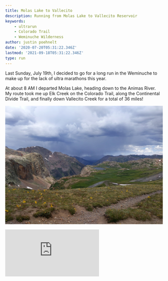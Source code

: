 ```yaml
---
title: Molas Lake to Vallecito
description: Running from Molas Lake to Vallecito Reservoir
keywords:
    - ultrarun
    - Colorado Trail
    - Weminuche Wilderness
author: justin poehnelt
date: '2020-07-20T05:31:22.346Z'
lastmod: '2021-09-18T05:31:22.346Z'
type: run
---
```


Last Sunday, July 19th, I decided to go for a long run in the Weminuche to make up for the lack of ultra marathons this year.

At about 8 AM I departed Molas Lake, heading down to the Animas River. My route took me up Elk Creek on the Colorado Trail, along the Continental Divide Trail, and finally down Vallecito Creek for a total of 36 miles!

![Above Elk Creek](./IMG_20200719_114213.jpeg)

<iframe class="strava activity" frameborder='0' allowtransparency='true' scrolling='no' src='https://www.strava.com/activities/3788347161/embed/e5c2f1df3ce2e7aaca81c61707e357842c43d2c1'></iframe>
